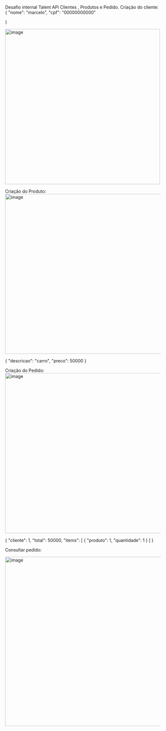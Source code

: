 Desafio internal Talent 
APi Clientes , Produtos e Pedido.
Criação do cliente:
{
    "nome": "marcelo",
    "cpf": "00000000000"
    
}


<img width="501" alt="image" src="https://github.com/adolfobjj/internalTalent/assets/47535842/f184112c-7d71-4082-9efc-9bfdad569787">

Criação do Produto:
<img width="516" alt="image" src="https://github.com/adolfobjj/internalTalent/assets/47535842/771c59e1-db91-44ed-a2a0-7f8c61f4d244">

{
    "descricao": "carro",
    "preco": 50000
}

Criação do Pedido:
<img width="517" alt="image" src="https://github.com/adolfobjj/internalTalent/assets/47535842/ed6030c1-eb2f-444c-a107-0b70f39d8b18">

{
    "cliente": 1,
    "total": 50000,
    "items": [
        {
            "produto": 1,
            "quantidade": 1
        }
    ]
}

Consultar pedido:

<img width="546" alt="image" src="https://github.com/adolfobjj/internalTalent/assets/47535842/30a34593-27e8-4717-b4d0-7e1343421215">

